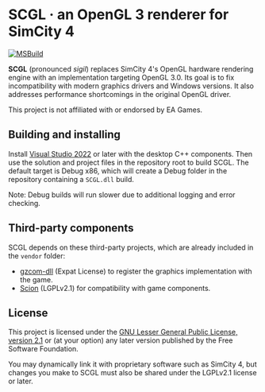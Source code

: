 # SCGL · an OpenGL 3 renderer for SimCity 4

[![MSBuild](https://github.com/nsgomez/scgl/actions/workflows/msbuild.yml/badge.svg)](https://github.com/nsgomez/scgl/actions/workflows/msbuild.yml)

**SCGL** (pronounced *sigil*) replaces SimCity 4's OpenGL hardware rendering engine with an implementation targeting
OpenGL 3.0. Its goal is to fix incompatibility with modern graphics drivers and Windows versions. It also addresses
performance shortcomings in the original OpenGL driver.

This project is not affiliated with or endorsed by EA Games.

## Building and installing

Install [Visual Studio 2022](https://visualstudio.microsoft.com/#vs-section) or later with the desktop C++ components.
Then use the solution and project files in the repository root to build SCGL. The default target is Debug x86, which
will create a Debug folder in the repository containing a `SCGL.dll` build.

Note: Debug builds will run slower due to additional logging and error checking.

## Third-party components

SCGL depends on these third-party projects, which are already included in the `vendor` folder:

* [gzcom-dll](https://github.com/nsgomez/gzcom-dll) (Expat License) to register the graphics implementation with the game.
* [Scion](https://github.com/nsgomez/scion) (LGPLv2.1) for compatibility with game components.

## License

This project is licensed under the [GNU Lesser General Public License, version 2.1](https://www.gnu.org/licenses/old-licenses/lgpl-2.1.en.html)
or (at your option) any later version published by the Free Software Foundation.

You may dynamically link it with proprietary software such as SimCity 4, but changes you make to SCGL must also be
shared under the LGPLv2.1 license or later.
